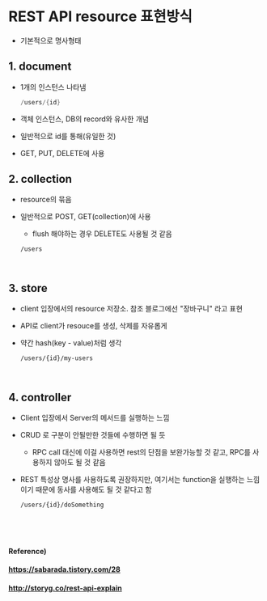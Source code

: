 # REST API resource 표현방식

* 기본적으로 명사형태

## 1. document

* 1개의 인스턴스 나타냄

  ``` java
  /users/{id}

* 객체 인스턴스, DB의 record와 유사한 개념
* 일반적으로 id를 통해(유일한 것)
* GET, PUT, DELETE에 사용



## 2. collection

* resource의 묶음

* 일반적으로 POST, GET(collection)에 사용

  * flush 해야하는 경우 DELETE도 사용될 것 같음

  ````
  /users



## 3. store

* client 입장에서의 resource 저장소. 참조 블로그에선 "장바구니" 라고 표현

* API로 client가 resouce를 생성, 삭제를 자유롭게

* 약간 hash(key - value)처럼 생각

  ``` 
  /users/{id}/my-users



## 4. controller

* Client 입장에서 Server의 메서드를 실행하는 느낌

* CRUD 로 구분이 안될만한 것들에 수행하면 될 듯

  * RPC call 대신에 이걸 사용하면 rest의 단점을 보완가능할 것 같고, RPC를 사용하지 않아도 될 것 같음

* REST 특성상 명사를 사용하도록 권장하지만, 여기서는 function을 실행하는 느낌이기 때문에 동사를 사용해도 될 것 같다고 함

  ``` 
  /users/{id}/doSomething





#### Reference)

#### https://sabarada.tistory.com/28

#### http://storyg.co/rest-api-explain